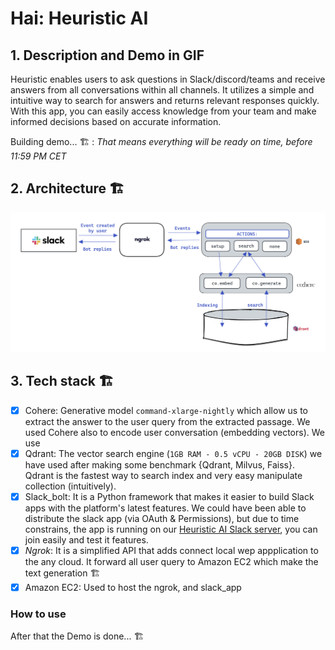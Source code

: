 # Hai: Heuristic AI

## 1. Description and Demo in GIF
Heuristic enables users to ask questions in Slack/discord/teams and receive answers from all conversations within all channels. It utilizes a simple and intuitive way to search for answers and returns relevant responses quickly. With this app, you can easily access knowledge from your team and make informed decisions based on accurate information.

Building demo... 🏗️ : _That means everything will be ready on time, before 11:59 PM CET_


## 2. Architecture 🏗️

![Alt](assets/image.png)


## 3. Tech stack 🏗️

- [x] Cohere: Generative model `command-xlarge-nightly` which allow us to extract the answer to the user query from the extracted passage. We used Cohere also to  encode user conversation (embedding vectors). We use 
- [x] Qdrant: The vector search engine (`1GB RAM - 0.5 vCPU - 20GB DISK`) we have used after making some benchmark {Qdrant, Milvus, Faiss}. Qdrant is the fastest way to search index and very easy manipulate collection (intuitively).
- [x] Slack_bolt: It is a Python framework that makes it easier to build Slack apps with the platform's latest features. We could have been able to distribute the slack app (via OAuth & Permissions), but due to time constrains, the app is running on our [Heuristic AI Slack server](https://join.slack.com/t/heuristicai/shared_invite/zt-1reg204at-6BlH_V5E4r18BnpZX2JByA), you can join easily and test it features.
- [x] *Ngrok*: It is a simplified API that adds connect local wep appplication to the any cloud. It forward all user query to Amazon EC2 which make the text generation 🏗️
- [x] Amazon EC2: Used to host the ngrok, and slack_app

### How to use

After that the Demo is done... 🏗️